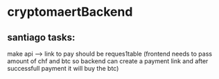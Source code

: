 # cryptomaertBackend

## santiago tasks:

make api --> link to pay should be reques1table (frontend needs to pass amount of chf and btc so backend can create a payment link and after successfull payment it will buy the btc)